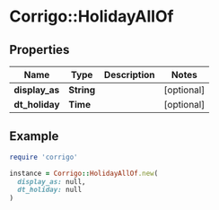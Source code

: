 # Corrigo::HolidayAllOf

## Properties

| Name | Type | Description | Notes |
| ---- | ---- | ----------- | ----- |
| **display_as** | **String** |  | [optional] |
| **dt_holiday** | **Time** |  | [optional] |

## Example

```ruby
require 'corrigo'

instance = Corrigo::HolidayAllOf.new(
  display_as: null,
  dt_holiday: null
)
```

